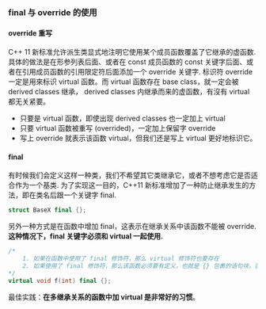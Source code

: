 ### final 与 override 的使用

#### override 重写

C++ 11 新标准允许派生类显式地注明它使用某个成员函数覆盖了它继承的虚函数.
具体的做法是在形参列表后面、或者在 const 成员函数的 const 关键字后面、或者在引用成员函数的引用限定符后面添加一个 override 关键字.
标识符 override 一定是用來标识 virtual 函数。而 virtual 函数存在 base class，就一定会被 derived classes 继承，
derived classes 内继承而来的虚函数，有沒有 virtual 都无关紧要。
* 只要是 virtual 函数，即使出现 derived classes 也一定加上 virtual
* 只要 virtual 函数被重写 (overrided)，一定加上保留字 override
* 写上 override 就表示该函数 virtual，但我们还是写上 virtual 更好地标识它。


#### final

有时候我们会定义这样一种类，我们不希望其它类继承它，或者不想考虑它是否适合作为一个基类. 
为了实现这一目的，C++11 新标准增加了一种防止继承发生的方法，即在类名后跟一个关键字 final.

```c++
struct BaseX final {};
```

另外一种方式是在函数中增加 final，这表示在继承关系中该函数不能被 override. **这种情况下，final 关键字必须和 virtual 一起使用.**

```c++
/*
	1. 如果在函数中使用了 final 修饰符，那么 virtual 修饰符也要存在
	2. 如果使用了 final 修饰符，那么该函数必须要有定义，也就是 {} 包裹的语句块，否则会报编译错误
*/
virtual void f(int) final {};
```
最佳实践：**在多继承关系的函数中加 virtual 是非常好的习惯**。
